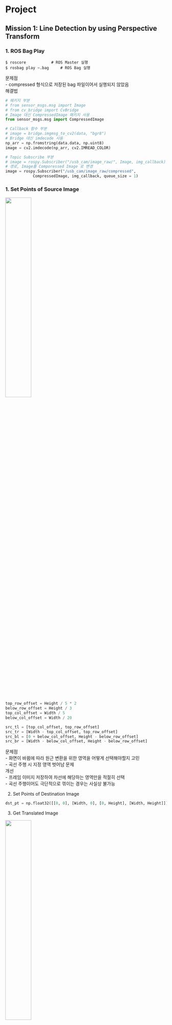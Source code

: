 # Project
## Mission 1: Line Detection by using Perspective Transform

### 1. ROS Bag Play
```
$ roscore			# ROS Master 실행
$ rosbag play ~.bag		# ROS Bag 실행
```

문제점  
	- compressed 형식으로 저장된 bag 파일이어서 실행되지 않았음  
해결법  
``` python
# 패키지 부분
# from sensor_msgs.msg import Image
# from cv_bridge import CvBridge
# Image 대신 CompressedImage 패키지 사용
from sensor_msgs.msg import CompressedImage

# Callback 함수 부분
# image = bridge.imgmsg_to_cv2(data, "bgr8")
# Bridge 대신 imdecode 사용
np_arr = np.fromstring(data.data, np.uint8)
image = cv2.imdecode(np_arr, cv2.IMREAD_COLOR)

# Topic Subscribe 부분
# image = rospy.Subscriber("/usb_cam/image_raw/", Image, img_callback)
# 경로, Image를 Comporessed Image 로 변경
image = rospy.Subscriber("/usb_cam/image_raw/compressed",
			CompressedImage, img_callback, queue_size = 1)
```
	
### 1. Set Points of Source Image  
<img src="https://user-images.githubusercontent.com/53277342/158499347-ddb89745-b70b-4c07-a6a4-70e18fef85f9.png" width="40%"/>

``` python
top_row_offset = Height / 5 * 2
below_row_offset = Height / 3
top_col_offset = Width / 5
below_col_offset = Width / 20

src_tl = [top_col_offset, top_row_offset]
src_tr = [Width - top_col_offset, top_row_offset]
src_bl = [0 + below_col_offset, Height - below_row_offset]
src_br = [Width - below_col_offset, Height - below_row_offset]
```
문제점  
	- 화면이 바뀜에 따라 원근 변환을 위한 영역을 어떻게 선택해야할지 고민  
	- 곡선 주행 시 지정 영역 벗어남 문제  
개선  
	- 프레임 이미지 저장하여 차선에 해당하는 영역만을 적절히 선택  
	- 곡선 주행이어도 극단적으로 꺾이는 경우는 사실상 불가능  

2. Set Points of Destination Image
``` python
dst_pt = np.float32([[0, 0], [Width, 0], [0, Height], [Width, Height]])
```

3. Get Translated Image
<img src="https://user-images.githubusercontent.com/53277342/158499389-8b33ac1d-cd18-4cd6-8f35-dd3c24d05ad5.png" width="40%"/>

```python
pers_mat = cv2.getPerspectiveTransform(src_pt, dst_pt)
dst_img = cv2.warpPerspective(frame, pers_mat, (Width, Height))
```

문제점  
    - 영상의 밝기, 배경이 고르지 않은 까닭에 차선 인식이 제대로 이루어지지 않음  
